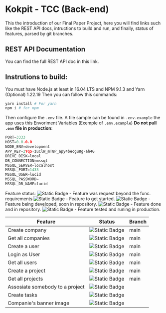 # Kokpit - TCC (Back-end)
This the introduction of our Final Paper Project, here you will find links such like the REST API docs, intructions to build and run, and finally, status of features, parsed by git branches.

## REST API Documentation
You can find the full REST API doc in this link.

## Instrutions to build:
You must have Node.js at least in 16.04 LTS and NPM 9.1.3 and Yarn (Optional) 1.22.19
Then you can follow this commands:
```bash
yarn install # For yarn
npm i # for npm
```

Then configure the `.env` file. A file sample can be found in `.env.example` the app uses this Envoriment Variables (Exemple of `.env.example`) **Do not pull `.env` file in production**:
```c
PORT=3333
HOST=0.0.0.0
NODE_ENV=development
APP_KEY=2YqS-zuClW_mT8P_apy4becgu8g-ah4G
DRIVE_DISK=local
DB_CONNECTION=mssql
MSSQL_SERVER=localhost
MSSQL_PORT=1433
MSSQL_USER=lucid
MSSQL_PASSWORD=
MSSQL_DB_NAME=lucid
```
Feature status:
![Static Badge](https://img.shields.io/badge/Status-Feature%20request-darkmagenta?style=flat-square)  - Feature was request beyond the func. requirements
![Static Badge](https://img.shields.io/badge/Satus-Backlog-white?style=flat-square) - Feature to get started.
![Static Badge](https://img.shields.io/badge/Satus-Doing-yellow?style=flat-square) - Feature being developed, soon in repository.
![Static Badge](https://img.shields.io/badge/Satus-Done-darkgreen?style=flat-square) - Feature done and in repository.
![Static Badge](https://img.shields.io/badge/Satus-Ready-navy?style=flat-square) - Feature tested and runing in production.

|Feature| Status | Branch |
|--|--|--|
| Create company | ![Static Badge](https://img.shields.io/badge/Ready-navy?style=flat-square) | main |
| Get all companies | ![Static Badge](https://img.shields.io/badge/Ready-navy?style=flat-square) | main |
| Create a user | ![Static Badge](https://img.shields.io/badge/Done-darkgreen?style=flat-square) | main |
| Login as User | ![Static Badge](https://img.shields.io/badge/Done-darkgreen?style=flat-square) | main |
| Get all users | ![Static Badge](https://img.shields.io/badge/Done-darkgreen?style=flat-square) | main |
| Create a project | ![Static Badge](https://img.shields.io/badge/Done-darkgreen?style=flat-square) | main |
| Get all projects | ![Static Badge](https://img.shields.io/badge/Done-darkgreen?style=flat-square) | main |
| Assosiate somebody to a project | ![Static Badge](https://img.shields.io/badge/Doing-yellow?style=flat-square) |  |
| Create tasks | ![Static Badge](https://img.shields.io/badge/Doing-yellow?style=flat-square) |  |
| Companie's banner image | ![Static Badge](https://img.shields.io/badge/Feature%20request-darkmagenta?style=flat-square) |  |


